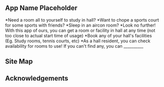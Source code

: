 ## App Name Placeholder

*Need a room all to yourself to study in hall?
*Want to chope a sports court for some sports with friends?
*Sleep in an aircon room?
*Look no further!  With this app of ours, you can get a room or facility in hall at any time (not too close to actual start time of usage)
*Book any of your hall's facilities (Eg. Study rooms, tennis courts, etc)
*As a hall resident, you can check availability for rooms to use! If you can't find any, you can __________

## Site Map


## Acknowledgements
